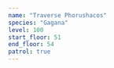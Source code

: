```yaml
---
name: "Traverse Phorushacos"
species: "Gagana"
level: 100
start_floor: 51
end_floor: 54
patrol: true
---
```

